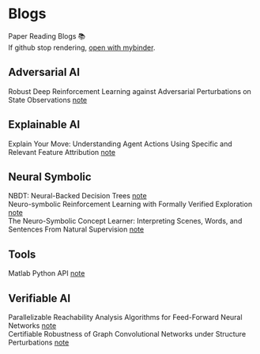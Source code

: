 # Blogs
Paper Reading Blogs 📚  
If github stop rendering, [open with mybinder](https://mybinder.org/v2/gh/ZikangXiong/blogs/main).  

## Adversarial AI
Robust Deep Reinforcement Learning against Adversarial Perturbations on State Observations [note](notebooks/Adversarial%20AI/huang_robustRL_nips20.ipynb)  
## Explainable AI
Explain Your Move: Understanding Agent Actions Using Specific and Relevant Feature Attribution  [note](notebooks/Explainable%20AI/SARAF.ipynb)  
## Neural Symbolic
NBDT: Neural-Backed Decision Trees [note](notebooks/Neural%20Symbolic/NBDT.ipynb)  
Neuro-symbolic Reinforcement Learning with Formally Verified Exploration [note](notebooks/Neural%20Symbolic/greg_neurosymbolic_nips20.ipynb)  
The Neuro-Symbolic Concept Learner: Interpreting Scenes, Words, and Sentences From Natural Supervision [note](notebooks/Neural%20Symbolic/mao_neurosymbolic_ICLR2019.ipynb)  
## Tools
Matlab Python API [note](notebooks/Tools/matlab_python_api.ipynb)  
## Verifiable AI
Parallelizable Reachability Analysis Algorithms for Feed-Forward Neural Networks [note](notebooks/Verifiable%20AI/Polyhedron.ipynb)  
Certifiable Robustness of Graph Convolutional Networks under Structure Perturbations [note](notebooks/Verifiable%20AI/daniel_certifiable_kdd20.ipynb)  
